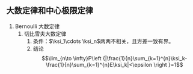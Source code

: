 ## 大数定律和中心极限定律

1. Bernoulli 大数定律
   1. 切比雪夫大数定律
      1. 条件：$\ksi_1\cdots \ksi_n$两两不相关，且方差一致有界。
      2. 结论$$\lim_{n\to \infty}P\left {|\frac{1}{n}\sum_{k=1}^{n}\ksi_k-\frac{1}{n}\sum_{k=1}^{n}E\ksi_k|<\epsilon \right }=1$$